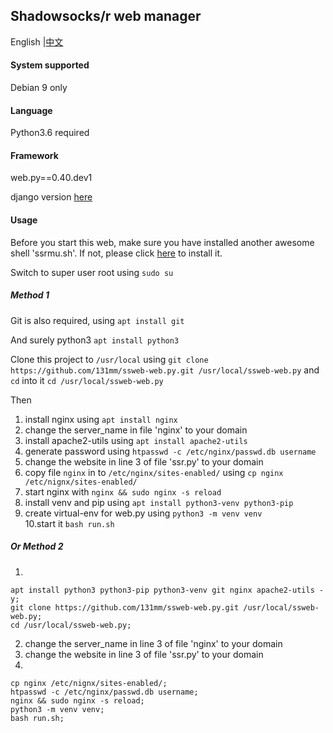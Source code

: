 ## Shadowsocks/r web manager

English |[中文](https://github.com/131mm/ssweb-web.py/readme_zh_cn.md)
#### System supported

Debian 9 only

#### Language

Python3.6 required

#### Framework

web.py==0.40.dev1

django version [here](https://github.com/131mm/shadowsocks-monitor)

#### Usage

Before you start this web, make sure you have installed another awesome shell 'ssrmu.sh'. 
If not, please click [here](https://github.com/ToyoDAdoubi/doubi#ssrmush) to install it.

Switch to super user root using `sudo su`

##### Method 1

Git is also required, using `apt install git`

And surely python3 `apt install python3`

Clone this project to `/usr/local`  using `git clone https://github.com/131mm/ssweb-web.py.git /usr/local/ssweb-web.py` 
and `cd` into it `cd /usr/local/ssweb-web.py`

Then

1. install nginx using `apt install nginx` 
2. change the server_name in file 'nginx' to your domain 
3. install apache2-utils using `apt install apache2-utils`
4. generate password using `htpasswd -c /etc/nginx/passwd.db username`
5. change the website in line 3 of file 'ssr.py' to your domain        
6. copy file `nginx` in to `/etc/nginx/sites-enabled/` using `cp nginx /etc/nignx/sites-enabled/`                
7. start nginx with `nginx && sudo nginx -s reload`                    
8. install venv and pip using `apt install python3-venv python3-pip`   
9. create virtual-env for web.py using `python3 -m venv venv`          
10.start it `bash run.sh` 

##### Or Method 2

1. 
```
apt install python3 python3-pip python3-venv git nginx apache2-utils -y;
git clone https://github.com/131mm/ssweb-web.py.git /usr/local/ssweb-web.py;
cd /usr/local/ssweb-web.py;
```
2. change the server_name in line 3 of file 'nginx' to your domain
3. change the website in line 3 of file 'ssr.py' to your domain
4. 

```
cp nginx /etc/nignx/sites-enabled/;
htpasswd -c /etc/nginx/passwd.db username;
nginx && sudo nginx -s reload;
python3 -m venv venv;
bash run.sh;

```
